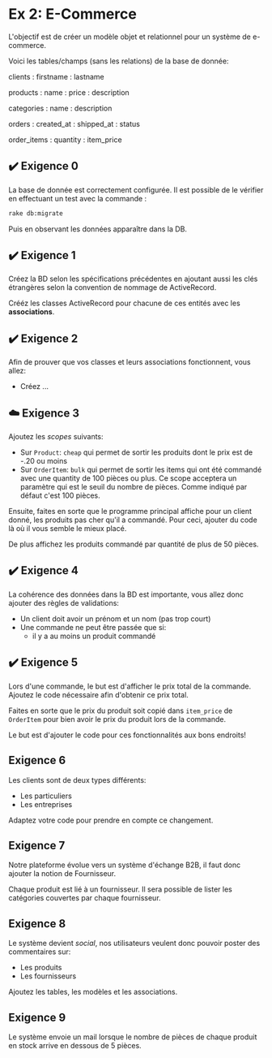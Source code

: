 Ex 2: E-Commerce
================

L'objectif est de créer un modèle objet et relationnel pour un système de e-commerce.

Voici les tables/champs (sans les relations) de la base de donnée:

clients
:   firstname
:   lastname

products
:   name
:   price
:   description

categories
:   name
:   description

orders
:   created_at
:   shipped_at
:   status

order_items
:   quantity
:   item_price

:heavy_check_mark: Exigence 0   
----------
La base de donnée est correctement configurée. 
Il est possible de le vérifier en effectuant un test avec la commande :
```cmd
rake db:migrate
```
Puis en observant les données apparaître dans la DB.

:heavy_check_mark: Exigence 1
----------

Créez la BD selon les spécifications précédentes en ajoutant aussi les clés étrangères selon la convention de
nommage de ActiveRecord.

Crééz les classes ActiveRecord pour chacune de ces entités avec les **associations**.


:heavy_check_mark: Exigence 2
----------

Afin de prouver que vos classes et leurs associations fonctionnent, vous allez:

  - Créez ...


:cloud: Exigence 3
----------

Ajoutez les *scopes* suivants:

  - Sur `Product`: `cheap` qui permet de sortir les produits dont le prix est de -.20 ou moins
  - Sur `OrderItem`: `bulk` qui permet de sortir les items qui ont été commandé avec une quantity
    de 100 pièces ou plus. Ce scope acceptera un paramètre qui est le seuil du nombre de pièces.
    Comme indiqué par défaut c'est 100 pièces.

Ensuite, faites en sorte que le programme principal affiche pour un client donné, les produits
pas cher qu'il a commandé.
Pour ceci, ajouter du code là où il vous semble le mieux placé.

De plus affichez les produits commandé par quantité de plus de 50 pièces.

:heavy_check_mark: Exigence 4
----------

La cohérence des données dans la BD est importante, vous allez donc ajouter des règles
de validations:

  - Un client doit avoir un prénom et un nom (pas trop court)
  - Une commande ne peut être passée que si:
    - il y a au moins un produit commandé

 :heavy_check_mark: Exigence 5
----------

Lors d'une commande, le but est d'afficher le prix total de la commande.
Ajoutez le code nécessaire afin d'obtenir ce prix total.

Faites en sorte que le prix du produit soit copié dans `item_price` de `OrderItem` pour bien avoir
le prix du produit lors de la commande.

Le but est d'ajouter le code pour ces fonctionnalités aux bons endroits!


Exigence 6
----------

Les clients sont de deux types différents:

  - Les particuliers
  - Les entreprises

Adaptez votre code pour prendre en compte ce changement.


Exigence 7
----------

Notre plateforme évolue vers un système d'échange B2B, il faut donc ajouter
la notion de Fournisseur.

Chaque produit est lié à un fournisseur.
Il sera possible de lister les catégories couvertes par chaque fournisseur.


Exigence 8
----------

Le système devient *social*, nos utilisateurs veulent donc pouvoir poster
des commentaires sur:

  - Les produits
  - Les fournisseurs

Ajoutez les tables, les modèles et les associations.


Exigence 9
----------

Le système envoie un mail lorsque le nombre de pièces de chaque produit en stock arrive en dessous de 5 pièces.

